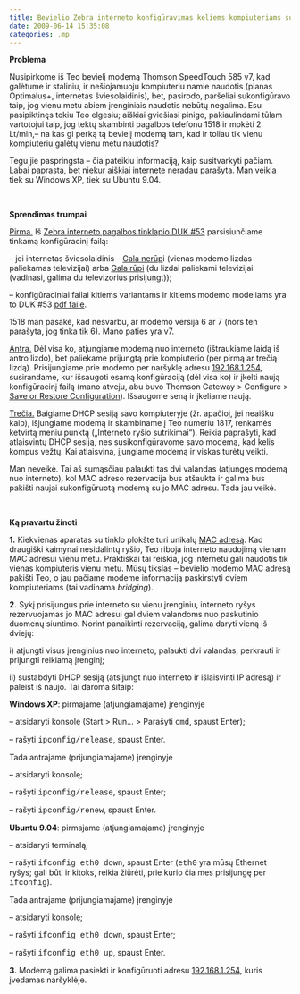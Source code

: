 ```yaml
---
title: Bevielio Zebra interneto konfigūravimas keliems kompiuteriams su Thomson SpeedTouch 585 v7
date: 2009-06-14 15:35:08
categories: .mp
---
```


**Problema**

Nusipirkome iš Teo bevielį modemą Thomson SpeedTouch 585 v7, kad galėtume ir staliniu, ir nešiojamuoju kompiuteriu namie naudotis (planas Optimalus+, internetas šviesolaidinis), bet, pasirodo, paršeliai sukonfigūravo taip, jog vienu metu abiem įrenginiais naudotis nebūtų negalima. Esu pasipiktinęs tokiu Teo elgesiu; aiškiai gviešiasi pinigo, pakiaulindami tūlam vartotojui taip, jog tektų skambinti pagalbos telefonu 1518 ir mokėti 2 Lt/min,– na kas gi perką tą bevielį modemą tam, kad ir toliau tik vienu kompiuteriu galėtų vienu metu naudotis?

Tegu jie paspringsta – čia pateikiu informaciją, kaip susitvarkyti pačiam. Labai paprasta, bet niekur aiškiai internete neradau parašyta. Man veikia tiek su Windows XP, tiek su Ubuntu 9.04.

 

**Sprendimas trumpai**

<span style="text-decoration:underline;">Pirma.</span> Iš [Zebra interneto pagalbos tinklapio DUK \#53](http://internetas.zebra.lt/pagalba/duk#53) parsisiunčiame tinkamą konfigūracinį failą:

– jei internetas šviesolaidinis – [Gala nerūp](http://m.zebra.lt/files/LAN_5xx_DHC_1tv_v6.ini)i (vienas modemo lizdas paliekamas televizijai) arba [Gala rūpi](http://m.zebra.lt/files/LAN_5xx_DHC_2tv_v6.ini) (du lizdai paliekami televizijai (vadinasi, galima du televizorius prisijungt));

– konfigūraciniai failai kitiems variantams ir kitiems modemo modeliams yra to DUK \#53 [pdf faile](http://m.zebra.lt/Zebra_internetas/Modemai/Senu_modemu_pritaikymas_plius_planams_20090407.pdf).

1518 man pasakė, kad nesvarbu, ar modemo versija 6 ar 7 (nors ten parašyta, jog tinka tik 6). Mano paties yra v7.

<span style="text-decoration:underline;">Antra.</span> Dėl visa ko, atjungiame modemą nuo interneto (ištraukiame laidą iš antro lizdo), bet paliekame prijungtą prie kompiuterio (per pirmą ar trečią lizdą). Prisijungiame prie modemo per naršyklę adresu [192.168.1.254](http://192.168.1.254), susirandame, kur išsaugoti esamą konfigūraciją (dėl visa ko) ir įkelti naują konfigūracinį failą (mano atveju, abu buvo Thomson Gateway \> Configure \> [Save or Restore Configuration](http://192.168.1.254/cgi/b/bandr/?be=0&l0=0&l1=1&tid=BACKUP_RESTORE)). Išsaugome seną ir įkeliame naują.

<span style="text-decoration:underline;">Trečia.</span> Baigiame DHCP sesiją savo kompiuteryje (žr. apačioj, jei neaišku kaip), išjungiame modemą ir skambiname į Teo numeriu 1817, renkamės ketvirtą meniu punktą („Interneto ryšio sutrikimai“). Reikia paprašyti, kad atlaisvintų DHCP sesiją, nes susikonfigūravome savo modemą, kad kelis kompus vežtų. Kai atlaisvina, įjungiame modemą ir viskas turėtų veikti.

Man neveikė. Tai aš sumąsčiau palaukti tas dvi valandas (atjungęs modemą nuo interneto), kol MAC adreso rezervacija bus atšaukta ir galima bus pakišti naujai sukonfigūruotą modemą su jo MAC adresu. Tada jau veikė.

 

**Ką pravartu žinoti**

**1.** Kiekvienas aparatas su tinklo plokšte turi unikalų [MAC adresą](http://en.wikipedia.org/wiki/Mac_address). Kad draugiški kaimynai nesidalintų ryšio, Teo riboja interneto naudojimą vienam MAC adresui vienu metu. Praktiškai tai reiškia, jog internetu gali naudotis tik vienas kompiuteris vienu metu. Mūsų tikslas – bevielio modemo MAC adresą pakišti Teo, o jau pačiame modeme informaciją paskirstyti dviem kompiuteriams (tai vadinama *bridging*).

**2.** Sykį prisijungus prie interneto su vienu įrenginiu, interneto ryšys rezervuojamas jo MAC adresui gal dviem valandoms nuo paskutinio duomenų siuntimo. Norint panaikinti rezervaciją, galima daryti vieną iš dviejų:

i\) atjungti visus įrenginius nuo interneto, palaukti dvi valandas, perkrauti ir prijungti reikiamą įrenginį;

ii\) sustabdyti DHCP sesiją (atsijungt nuo interneto ir išlaisvinti IP adresą) ir paleist iš naujo. Tai daroma šitaip:

**Windows XP**: pirmajame (atjungiamajame) įrenginyje

– atsidaryti konsolę (Start \> Run… \> Parašyti <span style="font-family:courier new, courier;">cmd</span>, spaust Enter);

– rašyti <span style="font-family:courier new, courier;">ipconfig/release</span>, spaust Enter.

Tada antrajame (prijungiamajame) įrenginyje

– atsidaryti konsolę;

– rašyti <span style="font-family:courier new, courier;">ipconfig/release</span>, spaust Enter;

– rašyti <span style="font-family:courier new, courier;">ipconfig/renew</span>, spaust Enter.

**Ubuntu 9.04**: pirmajame (atjungiamajame) įrenginyje

– atsidaryti terminalą;

– rašyti <span style="font-family:courier new, courier;">ifconfig eth0 down</span>, spaust Enter (<span style="font-family:courier new, courier;">eth0</span> yra mūsų Ethernet ryšys; gali būti ir kitoks, reikia žiūrėti, prie kurio čia mes prisijungę per <span style="font-family:courier new, courier;">ifconfig</span>).

Tada antrajame (prijungiamajame) įrenginyje

– atsidaryti konsolę;

– rašyti <span style="font-family:courier new, courier;">ifconfig eth0 down</span>, spaust Enter;

– rašyti <span style="font-family:courier new, courier;">ifconfig eth0 up</span>, spaust Enter.

**3.** Modemą galima pasiekti ir konfigūruoti adresu [192.168.1.254](http://192.168.1.254), kuris įvedamas naršyklėje.
